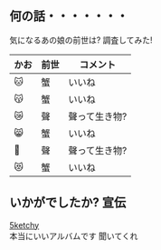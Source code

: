## 何の話・・・・・・・

気になるあの娘の前世は? 調査してみた!


| かお | 前世 | コメント |
| - | - | - |
| 🐱 | 蟹 | いいね |
| 😽 | 蟹 | いいね |
| 😿 | 聲 | 聲って生き物? |
| 😸 | 蟹 | いいね |
| 🐶 | 聲 | 聲って生き物? |
| 😻 | 蟹 | いいね |

## いかがでしたか? 宣伝

[5ketchy](https://linkco.re/e4m1q8Sh?lang=en)  
本当にいいアルバムです 聞いてくれ
